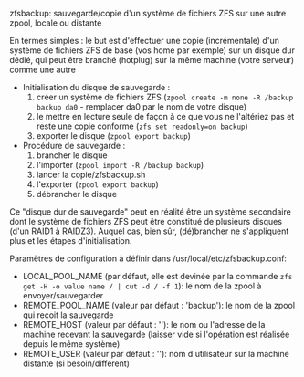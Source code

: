 zfsbackup: sauvegarde/copie d'un système de fichiers ZFS sur une autre zpool, locale ou distante

En termes simples : le but est d'effectuer une copie (incrémentale) d'un système de fichiers ZFS de base (vos home par exemple) sur un disque dur dédié, qui peut être branché (hotplug) sur la même machine (votre serveur) comme une autre

* Initialisation du disque de sauvegarde :
	1. créer un système de fichiers ZFS (`zpool create -m none -R /backup backup da0` - remplacer da0 par le nom de votre disque)
	2. le mettre en lecture seule de façon à ce que vous ne l'altériez pas et reste une copie conforme (`zfs set readonly=on backup`)
	3. exporter le disque (`zpool export backup`)
* Procédure de sauvegarde :
	1. brancher le disque
	2. l'importer (`zpool import -R /backup backup`)
	3. lancer la copie/zfsbackup.sh
	4. l'exporter (`zpool export backup`)
	5. débrancher le disque

Ce "disque dur de sauvegarde" peut en réalité être un système secondaire dont le système de fichiers ZFS peut être constitué de plusieurs disques (d'un RAID1 à RAIDZ3). Auquel cas, bien sûr, (dé)brancher ne s'appliquent plus et les étapes d'initialisation.

Paramètres de configuration à définir dans /usr/local/etc/zfsbackup.conf:
* LOCAL_POOL_NAME (par défaut, elle est devinée par la commande `zfs get -H -o value name / | cut -d / -f 1`): le nom de la zpool à envoyer/sauvegarder
* REMOTE_POOL_NAME (valeur par défaut : 'backup'): le nom de la zpool qui reçoit la sauvegarde
* REMOTE_HOST (valeur par défaut : ''): le nom ou l'adresse de la machine recevant la sauvegarde (laisser vide si l'opération est réalisée depuis le même système)
* REMOTE_USER (valeur par défaut : ''): nom d'utilisateur sur la machine distante (si besoin/différent)

